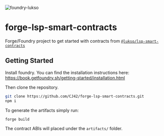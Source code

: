 ![foundry-lukso](https://user-images.githubusercontent.com/31145285/177118356-7dec92d1-5c7c-4a21-bf67-26f3c6061126.jpeg)



# forge-lsp-smart-contracts

Forge/Foundry project to get started with contracts from [`@lukso/lsp-smart-contracts`](https://github.com/lukso-network/lsp-smart-contracts)

## Getting Started

Install foundry. You can find the installation instructions here: https://book.getfoundry.sh/getting-started/installation.html

Then clone the repository.

```bash
git clone https://github.com/CJ42/forge-lsp-smart-contracts.git
npm i
```

To generate the artifacts simply run:

```bash
forge build
```

The contract ABIs will placed under the `artifacts/` folder.
